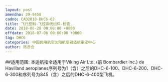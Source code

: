 ```yaml
---
layout: post
amendno: 39-9458
cadno: CAD2018-DHC6-02
title: 飞行控制-飞控系统组件-检查
date: 2018-06-28 00:00:00 +0800
effdate: 2018-07-06 00:00:00 +0800
tag: DHC6
categories: 中国民用航空沈阳航空器适航审定中心
author: 陈彦合
---
```


##适用范围:
本适航指令适用于Viking Air Ltd. (前 Bombardier Inc.) de Havilland aeroplanes序列号为1（含）之后的DHC-6-100、DHC-6-200、DHC-6-300和序列号为845（含）之后的DHC-6-400型飞机。

